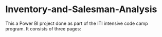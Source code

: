 # Inventory-and-Salesman-Analysis
This a Power BI project done as part of the ITI intensive code camp program. It consists of three pages:
